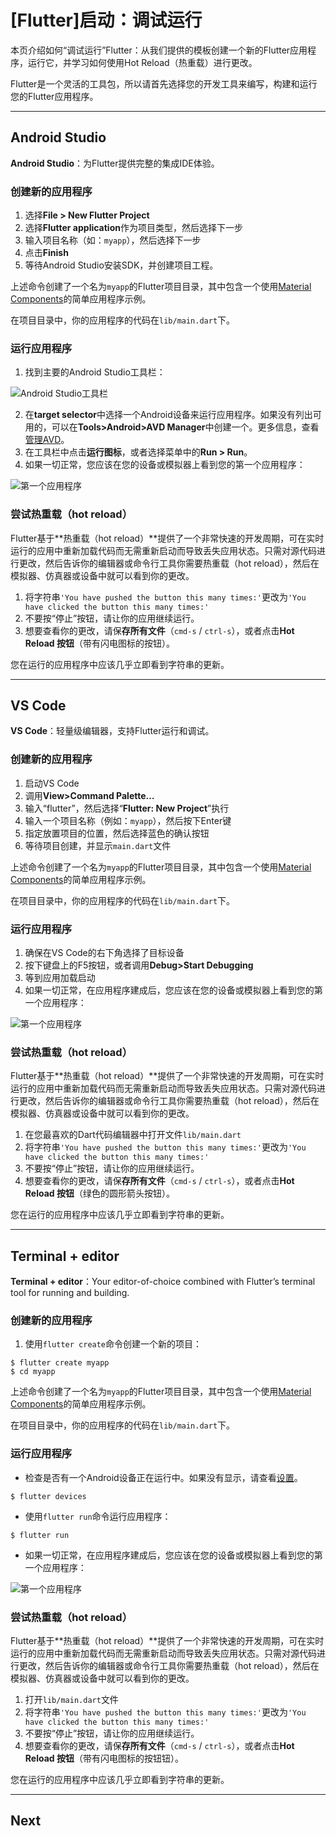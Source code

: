 # [Flutter]启动：调试运行

本页介绍如何“调试运行”Flutter：从我们提供的模板创建一个新的Flutter应用程序，运行它，并学习如何使用Hot Reload（热重载）进行更改。

Flutter是一个灵活的工具包，所以请首先选择您的开发工具来编写，构建和运行您的Flutter应用程序。

---
## Android Studio 

**Android Studio**：为Flutter提供完整的集成IDE体验。

### 创建新的应用程序

1. 选择**File > New Flutter Project**
2. 选择**Flutter application**作为项目类型，然后选择下一步
3. 输入项目名称（如：`myapp`），然后选择下一步
4. 点击**Finish**
5. 等待Android Studio安装SDK，并创建项目工程。

上述命令创建了一个名为`myapp`的Flutter项目目录，其中包含一个使用[Material Components](https://material.io/guidelines/)的简单应用程序示例。

在项目目录中，你的应用程序的代码在`lib/main.dart`下。

### 运行应用程序

1. 找到主要的Android Studio工具栏：

![Android Studio工具栏](https://flutter.io/images/intellij/main-toolbar.png)

2. 在**target selector**中选择一个Android设备来运行应用程序。如果没有列出可用的，可以在**Tools>Android>AVD Manager**中创建一个。更多信息，查看[管理AVD](https://developer.android.com/studio/run/managing-avds.html)。
3. 在工具栏中点击**运行图标**，或者选择菜单中的**Run > Run**。
4. 如果一切正常，您应该在您的设备或模拟器上看到您的第一个应用程序：

![第一个应用程序](https://flutter.io/images/flutter-starter-app-android.png)

### 尝试热重载（hot reload）

Flutter基于**热重载（hot reload）**提供了一个非常快速的开发周期，可在实时运行的应用中重新加载代码而无需重新启动而导致丢失应用状态。只需对源代码进行更改，然后告诉你的编辑器或命令行工具你需要热重载（hot reload），然后在模拟器、仿真器或设备中就可以看到你的更改。

1. 将字符串`'You have pushed the button this many times:'`更改为`'You have clicked the button this many times:'`
2. 不要按“停止”按钮，请让你的应用继续运行。
3. 想要查看你的更改，请保**存所有文件**（`cmd-s` / `ctrl-s`），或者点击**Hot Reload 按钮**（带有闪电图标的按钮）。

您在运行的应用程序中应该几乎立即看到字符串的更新。

---
## VS Code

**VS Code**：轻量级编辑器，支持Flutter运行和调试。

### 创建新的应用程序

1. 启动VS Code
2. 调用**View>Command Palette…**
3. 输入“flutter”，然后选择“**Flutter: New Project**”执行
4. 输入一个项目名称（例如：`myapp`），然后按下Enter键
5. 指定放置项目的位置，然后选择蓝色的确认按钮
6. 等待项目创建，并显示`main.dart`文件

上述命令创建了一个名为`myapp`的Flutter项目目录，其中包含一个使用[Material Components](https://material.io/guidelines/)的简单应用程序示例。

在项目目录中，你的应用程序的代码在`lib/main.dart`下。

### 运行应用程序

1. 确保在VS Code的右下角选择了目标设备
2. 按下键盘上的F5按钮，或者调用**Debug>Start Debugging**
3. 等到应用加载启动
4. 如果一切正常，在应用程序建成后，您应该在您的设备或模拟器上看到您的第一个应用程序：

![第一个应用程序](https://flutter.io/images/flutter-starter-app-android.png)

### 尝试热重载（hot reload）

Flutter基于**热重载（hot reload）**提供了一个非常快速的开发周期，可在实时运行的应用中重新加载代码而无需重新启动而导致丢失应用状态。只需对源代码进行更改，然后告诉你的编辑器或命令行工具你需要热重载（hot reload），然后在模拟器、仿真器或设备中就可以看到你的更改。

1. 在您最喜欢的Dart代码编辑器中打开文件`lib/main.dart`
2. 将字符串`'You have pushed the button this many times:'`更改为`'You have clicked the button this many times:'`
3. 不要按“停止”按钮，请让你的应用继续运行。
4. 想要查看你的更改，请保**存所有文件**（`cmd-s` / `ctrl-s`），或者点击**Hot Reload 按钮**（绿色的圆形箭头按钮）。

您在运行的应用程序中应该几乎立即看到字符串的更新。

--- 
## Terminal + editor

**Terminal + editor**：Your editor-of-choice combined with Flutter’s terminal tool for running and building.

### 创建新的应用程序

1. 使用`flutter create`命令创建一个新的项目：

```
$ flutter create myapp
$ cd myapp
```

上述命令创建了一个名为`myapp`的Flutter项目目录，其中包含一个使用[Material Components](https://material.io/guidelines/)的简单应用程序示例。

在项目目录中，你的应用程序的代码在`lib/main.dart`下。

### 运行应用程序

* 检查是否有一个Android设备正在运行中。如果没有显示，请查看[设置]()。

```
$ flutter devices
```

* 使用`flutter run`命令运行应用程序：

```
$ flutter run
```

* 如果一切正常，在应用程序建成后，您应该在您的设备或模拟器上看到您的第一个应用程序：

![第一个应用程序](https://flutter.io/images/flutter-starter-app-android.png)

### 尝试热重载（hot reload）

Flutter基于**热重载（hot reload）**提供了一个非常快速的开发周期，可在实时运行的应用中重新加载代码而无需重新启动而导致丢失应用状态。只需对源代码进行更改，然后告诉你的编辑器或命令行工具你需要热重载（hot reload），然后在模拟器、仿真器或设备中就可以看到你的更改。

1. 打开`lib/main.dart`文件
2. 将字符串`'You have pushed the button this many times:'`更改为`'You have clicked the button this many times:'`
3. 不要按“停止”按钮，请让你的应用继续运行。
4. 想要查看你的更改，请保**存所有文件**（`cmd-s` / `ctrl-s`），或者点击**Hot Reload 按钮**（带有闪电图标的按钮钮）。

您在运行的应用程序中应该几乎立即看到字符串的更新。

---
## Next
